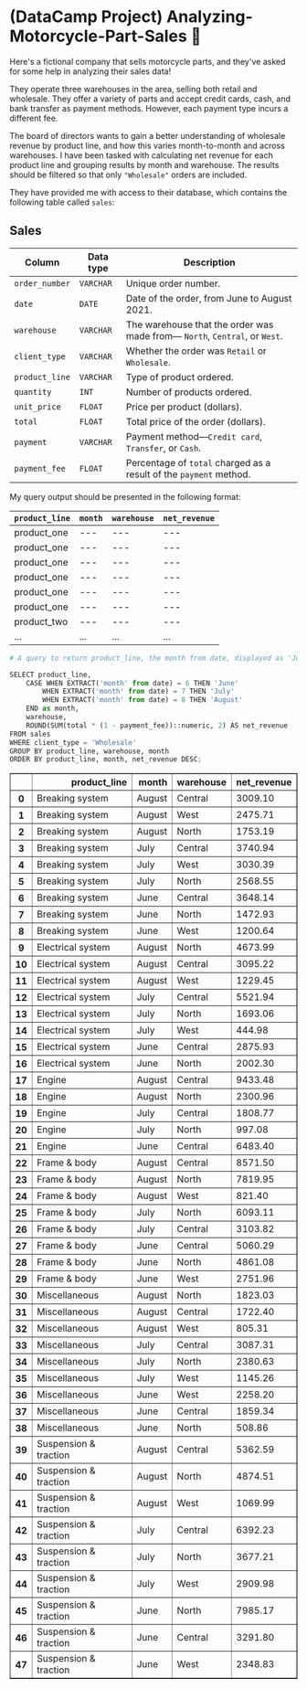 # (DataCamp Project) Analyzing-Motorcycle-Part-Sales :mountain_bicyclist:
Here's a fictional company that sells motorcycle parts, and they've asked for some help in analyzing their sales data!

They operate three warehouses in the area, selling both retail and wholesale. They offer a variety of parts and accept credit cards, cash, and bank transfer as payment methods. However, each payment type incurs a different fee.

The board of directors wants to gain a better understanding of wholesale revenue by product line, and how this varies month-to-month and across warehouses. I have been tasked with calculating net revenue for each product line and grouping results by month and warehouse. The results should be filtered so that only `"Wholesale"` orders are included.

They have provided me with access to their database, which contains the following table called `sales`:

## Sales
| Column | Data type | Description |
|--------|-----------|-------------|
| `order_number` | `VARCHAR` | Unique order number. |
| `date` | `DATE` | Date of the order, from June to August 2021. |
| `warehouse` | `VARCHAR` | The warehouse that the order was made from&mdash; `North`, `Central`, or `West`. |
| `client_type` | `VARCHAR` | Whether the order was `Retail` or `Wholesale`. |
| `product_line` | `VARCHAR` | Type of product ordered. |
| `quantity` | `INT` | Number of products ordered. | 
| `unit_price` | `FLOAT` | Price per product (dollars). |
| `total` | `FLOAT` | Total price of the order (dollars). |
| `payment` | `VARCHAR` | Payment method&mdash;`Credit card`, `Transfer`, or `Cash`. |
| `payment_fee` | `FLOAT` | Percentage of `total` charged as a result of the `payment` method. |


My query output should be presented in the following format:

| `product_line` | `month` | `warehouse` |	`net_revenue` |
|----------------|-----------|----------------------------|--------------|
| product_one | --- | --- | --- |
| product_one | --- | --- | --- |
| product_one | --- | --- | --- |
| product_one | --- | --- | --- |
| product_one | --- | --- | --- |
| product_one | --- | --- | --- |
| product_two | --- | --- | --- |
| ... | ... | ... | ... |

```Python
# A query to return product_line, the month from date, displayed as 'June', 'July', and 'August', the warehouse, and net_revenue.

SELECT product_line,
    CASE WHEN EXTRACT('month' from date) = 6 THEN 'June'
        WHEN EXTRACT('month' from date) = 7 THEN 'July'
        WHEN EXTRACT('month' from date) = 8 THEN 'August'
    END as month,
    warehouse,
    ROUND(SUM(total * (1 - payment_fee))::numeric, 2) AS net_revenue
FROM sales
WHERE client_type = 'Wholesale'
GROUP BY product_line, warehouse, month
ORDER BY product_line, month, net_revenue DESC;
```

<table border="1" class="dataframe">
  <thead>
    <tr style="text-align: right;">
      <th></th>
      <th>product_line</th>
      <th>month</th>
      <th>warehouse</th>
      <th>net_revenue</th>
    </tr>
  </thead>
  <tbody>
    <tr>
      <th>0</th>
      <td>Breaking system</td>
      <td>August</td>
      <td>Central</td>
      <td>3009.10</td>
    </tr>
    <tr>
      <th>1</th>
      <td>Breaking system</td>
      <td>August</td>
      <td>West</td>
      <td>2475.71</td>
    </tr>
    <tr>
      <th>2</th>
      <td>Breaking system</td>
      <td>August</td>
      <td>North</td>
      <td>1753.19</td>
    </tr>
    <tr>
      <th>3</th>
      <td>Breaking system</td>
      <td>July</td>
      <td>Central</td>
      <td>3740.94</td>
    </tr>
    <tr>
      <th>4</th>
      <td>Breaking system</td>
      <td>July</td>
      <td>West</td>
      <td>3030.39</td>
    </tr>
    <tr>
      <th>5</th>
      <td>Breaking system</td>
      <td>July</td>
      <td>North</td>
      <td>2568.55</td>
    </tr>
    <tr>
      <th>6</th>
      <td>Breaking system</td>
      <td>June</td>
      <td>Central</td>
      <td>3648.14</td>
    </tr>
    <tr>
      <th>7</th>
      <td>Breaking system</td>
      <td>June</td>
      <td>North</td>
      <td>1472.93</td>
    </tr>
    <tr>
      <th>8</th>
      <td>Breaking system</td>
      <td>June</td>
      <td>West</td>
      <td>1200.64</td>
    </tr>
    <tr>
      <th>9</th>
      <td>Electrical system</td>
      <td>August</td>
      <td>North</td>
      <td>4673.99</td>
    </tr>
    <tr>
      <th>10</th>
      <td>Electrical system</td>
      <td>August</td>
      <td>Central</td>
      <td>3095.22</td>
    </tr>
    <tr>
      <th>11</th>
      <td>Electrical system</td>
      <td>August</td>
      <td>West</td>
      <td>1229.45</td>
    </tr>
    <tr>
      <th>12</th>
      <td>Electrical system</td>
      <td>July</td>
      <td>Central</td>
      <td>5521.94</td>
    </tr>
    <tr>
      <th>13</th>
      <td>Electrical system</td>
      <td>July</td>
      <td>North</td>
      <td>1693.06</td>
    </tr>
    <tr>
      <th>14</th>
      <td>Electrical system</td>
      <td>July</td>
      <td>West</td>
      <td>444.98</td>
    </tr>
    <tr>
      <th>15</th>
      <td>Electrical system</td>
      <td>June</td>
      <td>Central</td>
      <td>2875.93</td>
    </tr>
    <tr>
      <th>16</th>
      <td>Electrical system</td>
      <td>June</td>
      <td>North</td>
      <td>2002.30</td>
    </tr>
    <tr>
      <th>17</th>
      <td>Engine</td>
      <td>August</td>
      <td>Central</td>
      <td>9433.48</td>
    </tr>
    <tr>
      <th>18</th>
      <td>Engine</td>
      <td>August</td>
      <td>North</td>
      <td>2300.96</td>
    </tr>
    <tr>
      <th>19</th>
      <td>Engine</td>
      <td>July</td>
      <td>Central</td>
      <td>1808.77</td>
    </tr>
    <tr>
      <th>20</th>
      <td>Engine</td>
      <td>July</td>
      <td>North</td>
      <td>997.08</td>
    </tr>
    <tr>
      <th>21</th>
      <td>Engine</td>
      <td>June</td>
      <td>Central</td>
      <td>6483.40</td>
    </tr>
    <tr>
      <th>22</th>
      <td>Frame &amp; body</td>
      <td>August</td>
      <td>Central</td>
      <td>8571.50</td>
    </tr>
    <tr>
      <th>23</th>
      <td>Frame &amp; body</td>
      <td>August</td>
      <td>North</td>
      <td>7819.95</td>
    </tr>
    <tr>
      <th>24</th>
      <td>Frame &amp; body</td>
      <td>August</td>
      <td>West</td>
      <td>821.40</td>
    </tr>
    <tr>
      <th>25</th>
      <td>Frame &amp; body</td>
      <td>July</td>
      <td>North</td>
      <td>6093.11</td>
    </tr>
    <tr>
      <th>26</th>
      <td>Frame &amp; body</td>
      <td>July</td>
      <td>Central</td>
      <td>3103.82</td>
    </tr>
    <tr>
      <th>27</th>
      <td>Frame &amp; body</td>
      <td>June</td>
      <td>Central</td>
      <td>5060.29</td>
    </tr>
    <tr>
      <th>28</th>
      <td>Frame &amp; body</td>
      <td>June</td>
      <td>North</td>
      <td>4861.08</td>
    </tr>
    <tr>
      <th>29</th>
      <td>Frame &amp; body</td>
      <td>June</td>
      <td>West</td>
      <td>2751.96</td>
    </tr>
    <tr>
      <th>30</th>
      <td>Miscellaneous</td>
      <td>August</td>
      <td>North</td>
      <td>1823.03</td>
    </tr>
    <tr>
      <th>31</th>
      <td>Miscellaneous</td>
      <td>August</td>
      <td>Central</td>
      <td>1722.40</td>
    </tr>
    <tr>
      <th>32</th>
      <td>Miscellaneous</td>
      <td>August</td>
      <td>West</td>
      <td>805.31</td>
    </tr>
    <tr>
      <th>33</th>
      <td>Miscellaneous</td>
      <td>July</td>
      <td>Central</td>
      <td>3087.31</td>
    </tr>
    <tr>
      <th>34</th>
      <td>Miscellaneous</td>
      <td>July</td>
      <td>North</td>
      <td>2380.63</td>
    </tr>
    <tr>
      <th>35</th>
      <td>Miscellaneous</td>
      <td>July</td>
      <td>West</td>
      <td>1145.26</td>
    </tr>
    <tr>
      <th>36</th>
      <td>Miscellaneous</td>
      <td>June</td>
      <td>West</td>
      <td>2258.20</td>
    </tr>
    <tr>
      <th>37</th>
      <td>Miscellaneous</td>
      <td>June</td>
      <td>Central</td>
      <td>1859.34</td>
    </tr>
    <tr>
      <th>38</th>
      <td>Miscellaneous</td>
      <td>June</td>
      <td>North</td>
      <td>508.86</td>
    </tr>
    <tr>
      <th>39</th>
      <td>Suspension &amp; traction</td>
      <td>August</td>
      <td>Central</td>
      <td>5362.59</td>
    </tr>
    <tr>
      <th>40</th>
      <td>Suspension &amp; traction</td>
      <td>August</td>
      <td>North</td>
      <td>4874.51</td>
    </tr>
    <tr>
      <th>41</th>
      <td>Suspension &amp; traction</td>
      <td>August</td>
      <td>West</td>
      <td>1069.99</td>
    </tr>
    <tr>
      <th>42</th>
      <td>Suspension &amp; traction</td>
      <td>July</td>
      <td>Central</td>
      <td>6392.23</td>
    </tr>
    <tr>
      <th>43</th>
      <td>Suspension &amp; traction</td>
      <td>July</td>
      <td>North</td>
      <td>3677.21</td>
    </tr>
    <tr>
      <th>44</th>
      <td>Suspension &amp; traction</td>
      <td>July</td>
      <td>West</td>
      <td>2909.98</td>
    </tr>
    <tr>
      <th>45</th>
      <td>Suspension &amp; traction</td>
      <td>June</td>
      <td>North</td>
      <td>7985.17</td>
    </tr>
    <tr>
      <th>46</th>
      <td>Suspension &amp; traction</td>
      <td>June</td>
      <td>Central</td>
      <td>3291.80</td>
    </tr>
    <tr>
      <th>47</th>
      <td>Suspension &amp; traction</td>
      <td>June</td>
      <td>West</td>
      <td>2348.83</td>
    </tr>
  </tbody>
</table>
</div>
